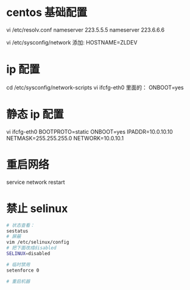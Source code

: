 # centos 基础配置

vi /etc/resolv.conf
nameserver 223.5.5.5
nameserver 223.6.6.6

vi /etc/sysconfig/network
添加:
HOSTNAME=ZLDEV

# ip 配置

cd /etc/sysconfig/network-scripts
vi ifcfg-eth0 里面的：
ONBOOT=yes

# 静态 ip 配置

vi ifcfg-eth0
BOOTPROTO=static
ONBOOT=yes
IPADDR=10.0.10.10
NETMASK=255.255.255.0
NETWORK=10.0.10.1

# 重启网络

service network restart

# 禁止 selinux

```bash
# 状态查看：
sestatus
# 屏蔽
vim /etc/selinux/config
# 把下面改成disabled
SELINUX=disabled

# 临时禁用
setenforce 0

# 重启机器
```
